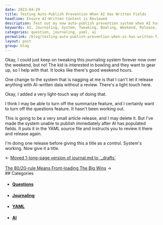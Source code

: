 ```yaml
---
date: 2023-04-29
title: Testing Auto-Publish Prevention When AI Has Written Fields
headline: Ensure AI-Written Content is Reviewed
description: Test out my new auto-publish prevention system when AI has written fields. I'm doing one release before giving this a title as a control, and making sure the system works. This is a small article release, and I may delete it.
keywords: AI, Journaling, System, Tweaking, Bowling, Weekend, Release, Summarize, Questions, Article, YAML, Source, File, Review, Control, Title
categories: question, journaling, yaml, ai
permalink: /blog/testing-auto-publish-prevention-when-ai-has-written-fields/
layout: post
group: blog
---
```



Okay, I could just keep on tweaking this journaling system forever now over the
weekend, but no! The kid is interested in bowling and they want to gear up, so
I help with that. It looks like there's good weekend hours. 

One change to the system that is nagging at me is that I can't let it release
anything with AI-written data without a review. There's a light touch here.

Okay, I added a very light-touch way of doing that.

I think I may be able to turn off the summarize feature, and I certainly want
to turn off the questions feature. It hasn't been working out.

This is going to be a very small article release, and I may delete it. But I've
made the system unable to publish immediately after AI has populated fields. It
puts it in the YAML source file and instructs you to review it there and
release again.

I'm doing one release before giving this a title as a control. System's
working. Now give it a title.


<div class="arrow-links"><div class="post-nav-prev"><span class="arrow">&larr;&nbsp;</span><a href="/blog/moved-1-long-page-version-of-journal-md-to-drafts/">Moved 1-long-page version of journal.md to `_drafts`</a></div> &nbsp; <div class="post-nav-next"><a href="/blog/the-80-20-rule-means-front-loading-the-big-wins/">The 80/20-rule Means Front-loading The Big Wins</a><span class="arrow">&nbsp;&rarr;</span></div></div>
## Categories

<ul>
<li><h4><a href='/question/'>Questions</a></h4></li>
<li><h4><a href='/journaling/'>Journaling</a></h4></li>
<li><h4><a href='/yaml/'>YAML</a></h4></li>
<li><h4><a href='/ai/'>AI</a></h4></li></ul>